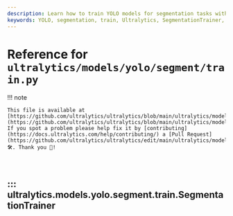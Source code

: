```yaml
---
description: Learn how to train YOLO models for segmentation tasks with Ultralytics. Explore the SegmentationTrainer class and its functionalities.
keywords: YOLO, segmentation, train, Ultralytics, SegmentationTrainer, Python, machine learning, deep learning, tutorials
---
```


# Reference for `ultralytics/models/yolo/segment/train.py`

!!! note

    This file is available at [https://github.com/ultralytics/ultralytics/blob/main/ultralytics/models/yolo/segment/train.py](https://github.com/ultralytics/ultralytics/blob/main/ultralytics/models/yolo/segment/train.py). If you spot a problem please help fix it by [contributing](https://docs.ultralytics.com/help/contributing/) a [Pull Request](https://github.com/ultralytics/ultralytics/edit/main/ultralytics/models/yolo/segment/train.py) 🛠️. Thank you 🙏!

<br>

## ::: ultralytics.models.yolo.segment.train.SegmentationTrainer

<br><br>
